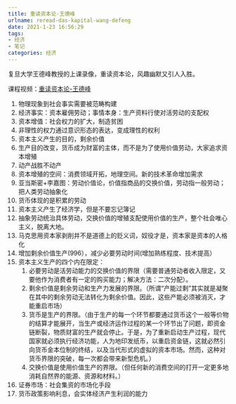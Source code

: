 ```yaml
---
title: 重读资本论-王德峰
urlname: reread-das-kapital-wang-defeng
date: 2021-1-23 16:56:29
tags: 
- 经济
- 笔记
categories: 经济
---
```


复旦大学王德峰教授的上课录像，重读资本论，风趣幽默又引人入胜。

<!-- more -->

课程视频：[重读资本论-王德峰](https://www.youtube.com/playlist?list=PLnJ7DEFgkkUnHeKdZuqV0lHEvVIxjpO1N)

1. 物理现象到社会事实需要被范畴构建
2. 经济事实：资本雇佣劳动；事情本身：生产资料行使对活劳动的支配权
3. 资本增值：社会权力的扩大，制造贫困
4. 非理性的权力通过意识形态的表达，变成理性的权利
5. 资本主义产生的目的，剩余价值
6. 生产目的改变，货币成为财富的主体，而不是为了使用价值劳动，大家追求资本增殖
7. 动产战胜不动产
8. 资本增殖的空间：消费领域开拓，地理空间。新的技术革命增加需求
9. 亚当斯密+李嘉图：劳动价值论，价值指商品的交换价值，劳动指一般劳动；把人类劳动抽象化
10. 货币体现的是积累的劳动
11. 资本主义产生了经济学，但是不要忘记簿记
12. 抽象劳动统治具体劳动，交换价值的增殖支配使用价值的生产，整个社会唯心主义，脱离大地。
13. 马克思用资本家剥削并不是道德上的贬义词，奴役才是，资本家是资本的人格化
14. 增加剩余价值生产(996），减少必要劳动时间(增加熟练程度、技术提高）
15. 资本主义生产的四个内在限定：
    1. 必要劳动是活劳动能力的交换价值的界限（需要普通劳动者收入限定，又要他作为消费者有一定的购买能力；解决方法：二次分配）。
    2. 剩余价值是剩余劳动和生产力发展的界限。（所谓“产能过剩”其实就是凝聚在其中的剩余劳动无法转化为剩余价值。因此，这些产能必须被消灭，才能重启市场）
    3. 货币是生产的界限。（由于生产的每一个环节都要通过货币这个一般等价物的结算才能展开，当生产或经济运作过程的某一个环节出了问题，即资金链断裂，物质财富的生产就会停止。于是，为了重新启动生产过程，现代国家就必须执行经济功能，人为地印发纸币，以重启资金链，这就必然引向货币金本位制的终结，以及当代形式的虚拟的资本市场。然而，这种对货币界限的突破，每一次都会带来新型危机。）
    4. 交换价值是使用价值生产的界限。（但任何新的消费空间的打开一定更多地消耗自然界的能源、资源和材料。）
16. 证券市场：社会集资的市场化手段
17. 货币政策影响利息，会实体经济产生利润的能力 
